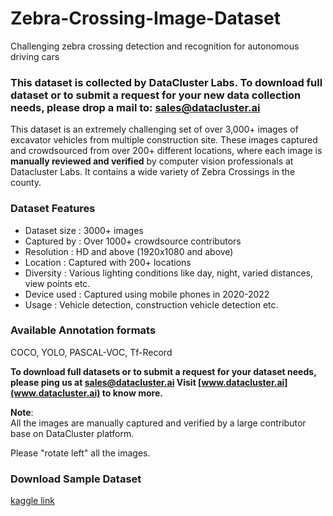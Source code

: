 # Zebra-Crossing-Image-Dataset
Challenging zebra crossing detection and recognition for autonomous driving cars
### **This dataset is collected by DataCluster Labs. To download full dataset or to submit a request for your new data collection needs, please drop a mail to:&nbsp;[sales@datacluster.ai](mailto:sales@datacluster.ai)**

This dataset is an extremely challenging set of over 3,000+ images of excavator vehicles from multiple construction site. These images captured and crowdsourced from over 200+ different locations, where each image is **manually reviewed and verified** by computer vision professionals at Datacluster Labs. It contains a wide variety of Zebra Crossings in the county.

### **Dataset Features**

- Dataset size : 3000+ images
- Captured by  : Over 1000+ crowdsource contributors
- Resolution   : HD and above (1920x1080 and above)
- Location     : Captured with 200+ locations 
- Diversity    : Various lighting conditions like day, night, varied distances, view points etc.
- Device used  : Captured using mobile phones in 2020-2022  
- Usage 	   : Vehicle detection, construction vehicle detection etc.

### Available Annotation formats

COCO, YOLO, PASCAL-VOC, Tf-Record

**To download full datasets or to submit a request for your dataset needs, please ping us at [sales@datacluster.ai](sales@datacluster.ai) Visit [www.datacluster.ai](www.datacluster.ai) to know more.**  

**Note**:  
All the images are manually captured and verified by a large contributor base on DataCluster platform.    

Please "rotate left" all the images.

### **Download Sample Dataset**  
[kaggle link](https://www.kaggle.com/datasets/dataclusterlabs/zebra-crossing)
